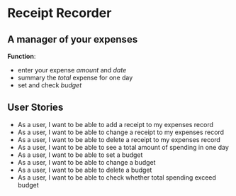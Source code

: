 # Receipt Recorder

## A manager of your expenses

**Function**:
- enter your expense *amount* and *date*
- summary the *total* expense for one day
- set and check *budget*

## User Stories

- As a user, I want to be able to add a receipt to my expenses record
- As a user, I want to be able to change a receipt to my expenses record
- As a user, I want to be able to delete a receipt to my expenses record
- As a user, I want to be able to see a total amount of spending in one day
- As a user, I want to be able to set a budget
- As a user, I want to be able to change a budget
- As a user, I want to be able to delete a budget
- As a user, I want to be able to check whether total spending exceed budget